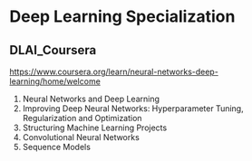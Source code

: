 # Deep Learning Specialization  
## DLAI_Coursera

https://www.coursera.org/learn/neural-networks-deep-learning/home/welcome


1. Neural Networks and Deep Learning
2. Improving Deep Neural Networks: Hyperparameter Tuning, Regularization and Optimization
3. Structuring Machine Learning Projects
4. Convolutional Neural Networks
5. Sequence Models

